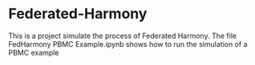 # Federated-Harmony
This is a project simulate the process of Federated Harmony. The file FedHarmony PBMC Example.ipynb shows how to run the simulation of a PBMC example
